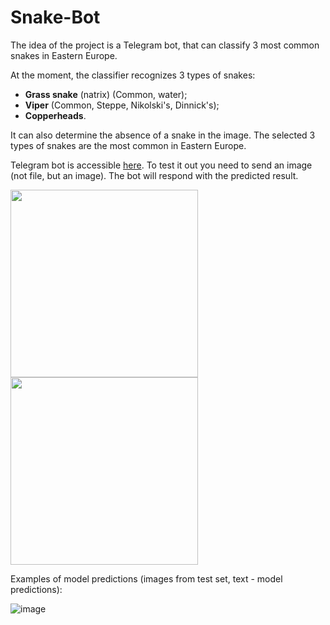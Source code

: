 # Snake-Bot

The idea of the project is a Telegram bot, that can classify 3 most common snakes in Eastern Europe.

At the moment, the classifier recognizes 3 types of snakes:
- **Grass snake** (natrix) (Common, water);
- **Viper** (Common, Steppe, Nikolski's, Dinnick's);
- **Copperheads**.

It can also determine the absence of a snake in the image. The selected 3 types of snakes are the most common in Eastern Europe.

Telegram bot is accessible [here](https://t.me/aka_snake_bot). To test it out you need to send an image (not file, but an image). The bot will respond with the predicted result.
<p float="left">
  <img src="https://user-images.githubusercontent.com/109428348/235349599-143ed911-35b0-47ae-bf3f-268ea4144987.jpg" width="300">
  <img src="https://user-images.githubusercontent.com/109428348/235349604-686709a1-aa6e-419f-8891-960294548bc6.jpg" width="300">
</p>
Examples of model predictions (images from test set, text - model predictions):

![image](https://user-images.githubusercontent.com/109428348/235349735-cd2af4a2-e11b-491c-8d46-7ecc6e7aeda4.png)
